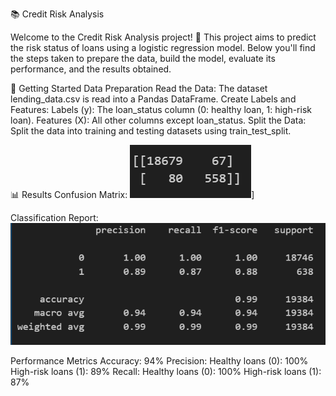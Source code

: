 📚 Credit Risk Analysis

Welcome to the Credit Risk Analysis project! 🎉 This project aims to predict the risk status of loans using a logistic regression model. Below you'll find the steps taken to prepare the data, build the model, evaluate its performance, and the results obtained.

🚀 Getting Started
Data Preparation
Read the Data: The dataset lending_data.csv is read into a Pandas DataFrame.
Create Labels and Features:
Labels (y): The loan_status column (0: healthy loan, 1: high-risk loan).
Features (X): All other columns except loan_status.
Split the Data: Split the data into training and testing datasets using train_test_split.

📊 Results
Confusion Matrix:
![alt text](image-1.png)]

Classification Report:
![alt text](image.png)

Performance Metrics
Accuracy: 94%
Precision:
Healthy loans (0): 100%
High-risk loans (1): 89%
Recall:
Healthy loans (0): 100%
High-risk loans (1): 87%
